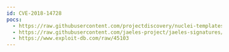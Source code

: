 ```yaml
---
id: CVE-2018-14728
pocs:
  - https://raw.githubusercontent.com/projectdiscovery/nuclei-templates/master/cves/2018/CVE-2018-14728.yaml
  - https://raw.githubusercontent.com/jaeles-project/jaeles-signatures/master/cves/responsive-filemanager-lfi-cve-2018-14728.yaml
  - https://www.exploit-db.com/raw/45103
---
```

